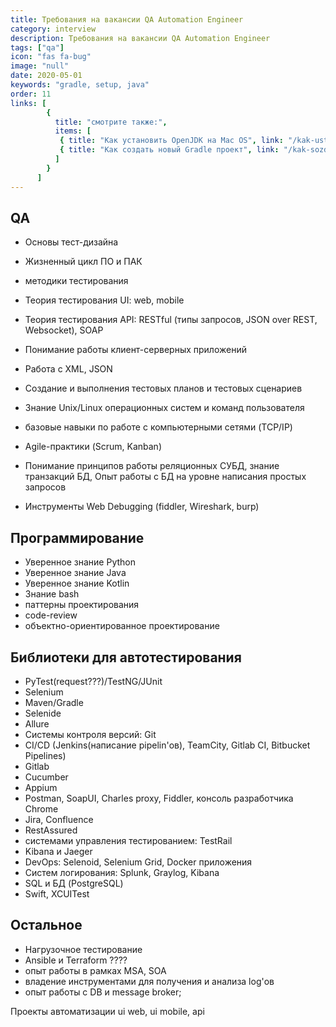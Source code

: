 ```yaml
---
title: Требования на вакансии QA Automation Engineer
category: interview
description: Требования на вакансии QA Automation Engineer
tags: ["qa"]
icon: "fas fa-bug"
image: "null"
date: 2020-05-01
keywords: "gradle, setup, java"
order: 11
links: [
        {
          title: "смотрите также:",
          items: [
           { title: "Как установить OpenJDK на Mac OS", link: "/kak-ustanovit-open-jdk-na-mac-os/" },
           { title: "Как создать новый Gradle проект", link: "/kak-sozdat-novyj-gradle-proekt/" },
          ]
        }
      ]
---
```



## QA
- Основы тест-дизайна
- Жизненный цикл ПО и ПАК
- методики тестирования

- Теория тестирования UI: web, mobile
- Теория тестирования API: RESTful (типы запросов, JSON over REST, Websocket), SOAP
- Понимание работы клиент-серверных приложений
- Работа с XML, JSON
- Создание и выполнения тестовых планов и тестовых сценариев
- Знание Unix/Linux операционных систем и команд пользователя
- базовые навыки по работе с компьютерными сетями (TCP/IP)
- Agile-практики (Scrum, Kanban)
- Понимание принципов работы реляционных СУБД, знание транзакций БД, Опыт работы с БД на уровне написания простых запросов
- Инструменты Web Debugging (fiddler, Wireshark, burp)

## Программирование
- Уверенное знание Python
- Уверенное знание Java
- Уверенное знание Kotlin
- Знание bash
- паттерны проектирования
- code-review
- объектно-ориентированное проектирование

## Библиотеки для автотестирования
- PyTest(request???)/TestNG/JUnit
- Selenium
- Maven/Gradle
- Selenide
- Allure
- Системы контроля версий: Git
- CI/CD (Jenkins(написание pipelin'ов), TeamCity, Gitlab CI, Bitbucket Pipelines)
- Gitlab
- Cucumber
- Appium
- Postman, SoapUI, Charles proxy, Fiddler, консоль разработчика Chrome
- Jira, Confluence
- RestAssured
- системами управления тестированием: TestRail
- Kibana и Jaeger
- DevOps: Selenoid, Selenium Grid, Docker приложения
- Систем логирования: Splunk, Graylog, Kibana
- SQL и БД (PostgreSQL)
- Swift, XCUITest

## Остальное
- Нагрузочное тестирование
- Ansible и Terraform ????
- опыт работы в рамках MSA, SOA
- владение инструментами для получения и анализа log'ов
- опыт работы с DB и message broker;

Проекты автоматизации ui web, ui mobile, api